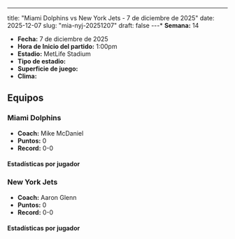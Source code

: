 ---
title: "Miami Dolphins vs New York Jets - 7 de diciembre de 2025"
date: 2025-12-07
slug: "mia-nyj-20251207"
draft: false
---* **Semana:** 14
* **Fecha:** 7 de diciembre de 2025
* **Hora de Inicio del partido:** 1:00pm
* **Estadio:** MetLife Stadium
* **Tipo de estadio:** 
* **Superficie de juego:** 
* **Clima:** 

## Equipos


### Miami Dolphins
* **Coach:** Mike McDaniel
* **Puntos:** 0
* **Record:** 0-0

#### Estadísticas por jugador
### New York Jets
* **Coach:** Aaron Glenn
* **Puntos:** 0
* **Record:** 0-0

#### Estadísticas por jugador